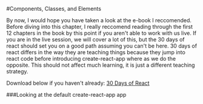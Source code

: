 #Components, Classes, and Elements

By now, I would hope you have taken a look at the e-book I reccomended. Before diving into this chapter, I really reccomend reading through the first 12 chapters in the book by this point if you aren't able to work with us live. If you are in the live session, we will cover a lot of this, but the 30 days of react should set you on a good path assuming you can't be here. 30 days of react differs in the way they are teaching things because they jump into react code before introducing create-react-app where as we do the opposite. This should not affect much learning, it is just a different teaching strategy. 

Download below if you haven't already:
[30 Days of React](https://www.fullstackreact.com/30-days-of-react/)

###Looking at the default create-react-app app
